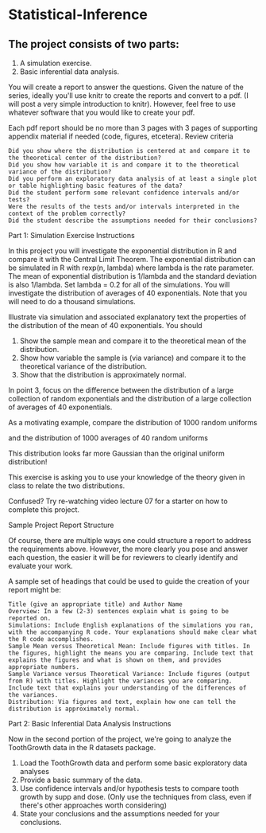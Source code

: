# Statistical-Inference

## The project consists of two parts:

1. A simulation exercise.
2. Basic inferential data analysis.

You will create a report to answer the questions. Given the nature of the series, ideally you'll use knitr to create the reports and convert to a pdf. (I will post a very simple introduction to knitr). However, feel free to use whatever software that you would like to create your pdf.

Each pdf report should be no more than 3 pages with 3 pages of supporting appendix material if needed (code, figures, etcetera).
Review criteria

    Did you show where the distribution is centered at and compare it to the theoretical center of the distribution?
    Did you show how variable it is and compare it to the theoretical variance of the distribution?
    Did you perform an exploratory data analysis of at least a single plot or table highlighting basic features of the data?
    Did the student perform some relevant confidence intervals and/or tests?
    Were the results of the tests and/or intervals interpreted in the context of the problem correctly?
    Did the student describe the assumptions needed for their conclusions? 

Part 1: Simulation Exercise Instructions

In this project you will investigate the exponential distribution in R and compare it with the Central Limit Theorem. The exponential distribution can be simulated in R with rexp(n, lambda) where lambda is the rate parameter. The mean of exponential distribution is 1/lambda and the standard deviation is also 1/lambda. Set lambda = 0.2 for all of the simulations. You will investigate the distribution of averages of 40 exponentials. Note that you will need to do a thousand simulations.

Illustrate via simulation and associated explanatory text the properties of the distribution of the mean of 40 exponentials. You should

1. Show the sample mean and compare it to the theoretical mean of the distribution.
2. Show how variable the sample is (via variance) and compare it to the theoretical variance of the distribution.
3. Show that the distribution is approximately normal.

In point 3, focus on the difference between the distribution of a large collection of random exponentials and the distribution of a large collection of averages of 40 exponentials.

As a motivating example, compare the distribution of 1000 random uniforms

and the distribution of 1000 averages of 40 random uniforms

This distribution looks far more Gaussian than the original uniform distribution!

This exercise is asking you to use your knowledge of the theory given in class to relate the two distributions.

Confused? Try re-watching video lecture 07 for a starter on how to complete this project.

Sample Project Report Structure

Of course, there are multiple ways one could structure a report to address the requirements above. However, the more clearly you pose and answer each question, the easier it will be for reviewers to clearly identify and evaluate your work.

A sample set of headings that could be used to guide the creation of your report might be:

    Title (give an appropriate title) and Author Name
    Overview: In a few (2-3) sentences explain what is going to be reported on.
    Simulations: Include English explanations of the simulations you ran, with the accompanying R code. Your explanations should make clear what the R code accomplishes.
    Sample Mean versus Theoretical Mean: Include figures with titles. In the figures, highlight the means you are comparing. Include text that explains the figures and what is shown on them, and provides appropriate numbers.
    Sample Variance versus Theoretical Variance: Include figures (output from R) with titles. Highlight the variances you are comparing. Include text that explains your understanding of the differences of the variances.
    Distribution: Via figures and text, explain how one can tell the distribution is approximately normal.

Part 2: Basic Inferential Data Analysis Instructions

Now in the second portion of the project, we're going to analyze the ToothGrowth data in the R datasets package.

1. Load the ToothGrowth data and perform some basic exploratory data analyses
2. Provide a basic summary of the data.
3. Use confidence intervals and/or hypothesis tests to compare tooth growth by supp and dose. (Only use the techniques from class, even if there's other approaches worth considering)
4. State your conclusions and the assumptions needed for your conclusions.
